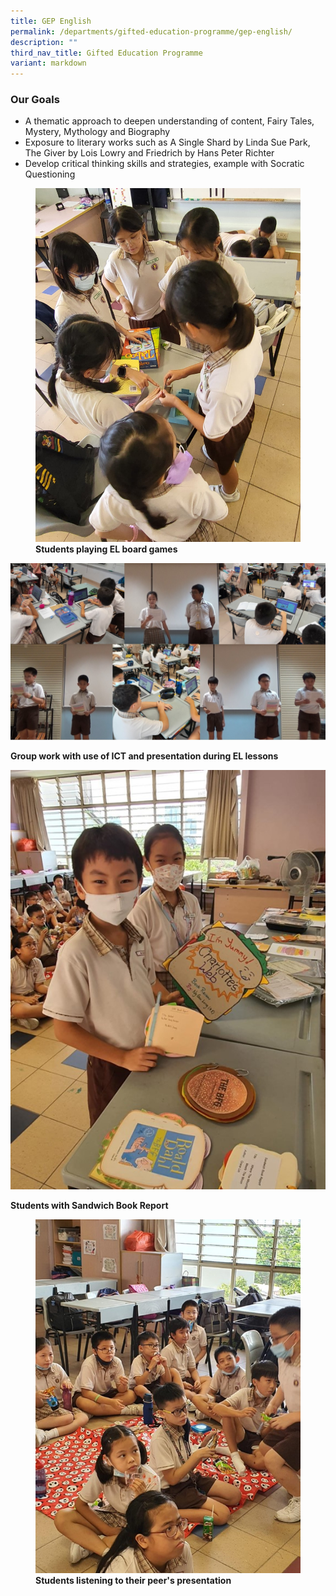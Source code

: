 ```yaml
---
title: GEP English
permalink: /departments/gifted-education-programme/gep-english/
description: ""
third_nav_title: Gifted Education Programme
variant: markdown
---
```

### Our Goals

*   A thematic approach to deepen understanding of content, Fairy Tales, Mystery, Mythology and Biography
*   Exposure to literary works such as A Single Shard by Linda Sue Park, The Giver by Lois Lowry and Friedrich by Hans Peter Richter
*   Develop critical thinking skills and strategies, example with Socratic Questioning

<figure>
<img src="/files/playing%20el%20board%20games.jpeg">
<figcaption> <strong>Students playing EL board games
</strong> </figcaption>
</figure>

![](/images/group%20work%20with%20use%20of%20ict%20and%20presentation%20during%20el%20lessons.jpg)<figcaption> <strong>Group work with use of ICT and presentation during EL lessons
</strong> </figcaption>



<img src="/images/EL%20Picture2_1.jpg"> <figcaption> <strong>Students with Sandwich Book Report</strong> </figcaption>


<figure>
<img src="/images/EL%20Picture2_2.jpg">
<figcaption> <strong>Students listening to their peer's presentation
</strong> </figcaption>
</figure>